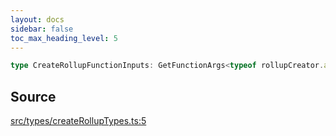 ```yaml
---
layout: docs
sidebar: false
toc_max_heading_level: 5
---
```


```ts
type CreateRollupFunctionInputs: GetFunctionArgs<typeof rollupCreator.abi, "createRollup">["args"];
```

## Source

[src/types/createRollupTypes.ts:5](https://github.com/OffchainLabs/arbitrum-orbit-sdk/blob/9d5595a042e42f7d6b9af10a84816c98ea30f330/src/types/createRollupTypes.ts#L5)
